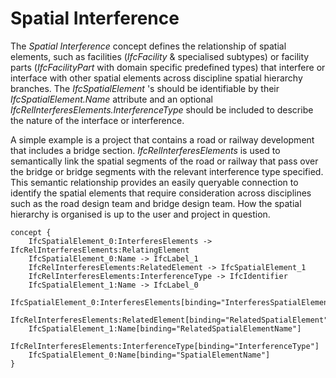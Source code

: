 Spatial Interference
====================

The _Spatial Interference_ concept defines the relationship of spatial elements, such as facilities (_IfcFacility_ & specialised subtypes) or facility parts (_IfcFacilityPart_ with domain specific predefined types) that interfere or interface with other spatial elements across discipline spatial hierarchy branches. The _IfcSpatialElement_ 's should be identifiable by their _IfcSpatialElement.Name_ attribute and an optional _IfcRelInterferesElements.InterferenceType_ should be included to describe the nature of the interface or interference.

A simple example is a project that contains a road or railway development that includes a bridge section. _IfcRelInterferesElements_ is used to semantically link the spatial segments of the road or railway that pass over the bridge or bridge segments with the relevant interference type specified. This semantic relationship provides an easily queryable connection to identify the spatial elements that require consideration across disciplines such as the road design team and bridge design team. How the spatial hierarchy is organised is up to the user and project in question.

```
concept {
    IfcSpatialElement_0:InterferesElements -> IfcRelInterferesElements:RelatingElement
    IfcSpatialElement_0:Name -> IfcLabel_1
    IfcRelInterferesElements:RelatedElement -> IfcSpatialElement_1
    IfcRelInterferesElements:InterferenceType -> IfcIdentifier
    IfcSpatialElement_1:Name -> IfcLabel_0
    IfcSpatialElement_0:InterferesElements[binding="InterferesSpatialElements"]
    IfcRelInterferesElements:RelatedElement[binding="RelatedSpatialElement"]
    IfcSpatialElement_1:Name[binding="RelatedSpatialElementName"]
    IfcRelInterferesElements:InterferenceType[binding="InterferenceType"]
    IfcSpatialElement_0:Name[binding="SpatialElementName"]
}
```
